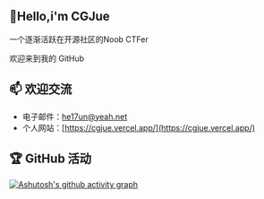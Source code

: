 <h2>👋Hello,i'm CGJue</h2>
<p>一个逐渐活跃在开源社区的Noob CTFer</p>
<p>欢迎来到我的 GitHub </p>
<h2>📫 欢迎交流</h2>

- 电子邮件：[he17un@yeah.net](mailto:he17un@yeah.net)
- 个人网站：[https://cgjue.vercel.app/](https://cgjue.vercel.app/)




<h2>🏆 GitHub 活动</h2>

[![Ashutosh's github activity graph](https://github-readme-activity-graph.vercel.app/graph?username=CG-Jue&bg_color=333333&color=ff8000&line=ff8000&point=ffff00&area=true&hide_border=true)](https://github.com/ashutosh00710/github-readme-activity-graph)
